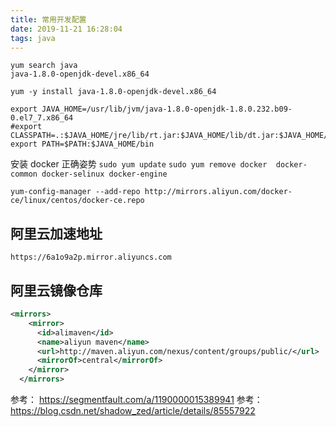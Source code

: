 ```yaml
---
title: 常用开发配置 
date: 2019-11-21 16:28:04
tags: java
---
```


```
yum search java
java-1.8.0-openjdk-devel.x86_64

yum -y install java-1.8.0-openjdk-devel.x86_64

export JAVA_HOME=/usr/lib/jvm/java-1.8.0-openjdk-1.8.0.232.b09-0.el7_7.x86_64
#export CLASSPATH=.:$JAVA_HOME/jre/lib/rt.jar:$JAVA_HOME/lib/dt.jar:$JAVA_HOME/lib/tools.jar
export PATH=$PATH:$JAVA_HOME/bin
```

安装 docker 正确姿势
`sudo yum update`
`sudo yum remove docker  docker-common docker-selinux docker-engine`

`yum-config-manager --add-repo http://mirrors.aliyun.com/docker-ce/linux/centos/docker-ce.repo`

## 阿里云加速地址
`https://6a1o9a2p.mirror.aliyuncs.com`

## 阿里云镜像仓库

```xml
<mirrors>
    <mirror>
      <id>alimaven</id>
      <name>aliyun maven</name>
      <url>http://maven.aliyun.com/nexus/content/groups/public/</url>
      <mirrorOf>central</mirrorOf>        
    </mirror>
  </mirrors>
```

参考： https://segmentfault.com/a/1190000015389941
参考： https://blog.csdn.net/shadow_zed/article/details/85557922